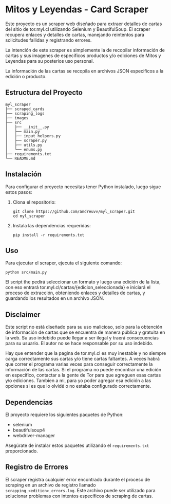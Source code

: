 # Mitos y Leyendas - Card Scraper

Este proyecto es un scraper web diseñado para extraer detalles de cartas del sitio de tor.myl.cl utilizando Selenium y BeautifulSoup. El scraper recupera enlaces y detalles de cartas, manejando reintentos para solicitudes fallidas y registrando errores.

La intención de este scraper es simplemente la de recopilar información de cartas y sus imagenes de especificos productos y/o ediciones de Mitos y Leyendas para su posterios uso personal.

La información de las cartas se recopila en archivos JSON especificos a la edición o producto.

## Estructura del Proyecto

```
myl_scraper
├── scraped_cards
├── scraping_logs
├── images
├── src
│   ├── __init__.py
│   ├── main.py
│   ├── input_helpers.py
│   ├── scraper.py
│   ├── utils.py
│   └── enums.py
├── requirements.txt
└── README.md
```

## Instalación

Para configurar el proyecto necesitas tener Python instalado, luego sigue estos pasos:

1. Clona el repositorio:
   ```
   git clone https://github.com/andreuvv/myl_scraper.git
   cd myl_scraper
   ```

2. Instala las dependencias requeridas:
   ```
   pip install -r requirements.txt
   ```

## Uso

Para ejecutar el scraper, ejecuta el siguiente comando:
```
python src/main.py
```

El script the pedirá seleccionar un formato y luego una edición de la lista, con eso entrará tor.myl.cl/cartas/{edicion_seleccionada} e iniciará el proceso de extracción, obteniendo enlaces y detalles de cartas, y guardando los resultados en un archivo JSON.

## Disclaimer

Este script no está diseñado para su uso malicioso, solo para la obtención de información de cartas que se encuentra de manera pública y gratuita en la web. Su uso indebido puede llegar a ser ilegal y traerá consecuencias para su usuario. El autor no se hace responsable por su uso indebido.

Hay que entender que la pagina de tor.myl.cl es muy inestable y no siempre carga correctamente sus cartas y/o tiene cartas faltantes. A veces habrá que correr el programa varias veces para conseguir correctamente la información de las cartas. Si el programa no puede encontrar una edición en especifico, contactar a la gente de Tor para que agreguen esas cartas y/o ediciones. Tambien a mi, para yo poder agregar esa edición a las opciones si es que lo olvidé o no estaba configurado correctamente.

## Dependencias

El proyecto requiere los siguientes paquetes de Python:

- selenium
- beautifulsoup4
- webdriver-manager

Asegúrate de instalar estos paquetes utilizando el `requirements.txt` proporcionado.

## Registro de Errores

El scraper registra cualquier error encontrado durante el proceso de scraping en un archivo de registro llamado `scrapping_<edition>_errors.log`. Este archivo puede ser utilizado para solucionar problemas con intentos específicos de scraping de cartas.

